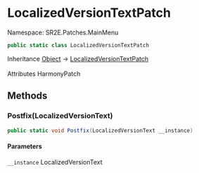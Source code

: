 # LocalizedVersionTextPatch

Namespace: SR2E.Patches.MainMenu

```csharp
public static class LocalizedVersionTextPatch
```

Inheritance [Object](https://docs.microsoft.com/en-us/dotnet/api/system.object) → [LocalizedVersionTextPatch](/docs/dev/api/sr2e/patches/mainmenu/localizedversiontextpatch)<br></br>
Attributes HarmonyPatch

## Methods

### **Postfix(LocalizedVersionText)**

```csharp
public static void Postfix(LocalizedVersionText __instance)
```

#### Parameters

`__instance` LocalizedVersionText<br></br>

